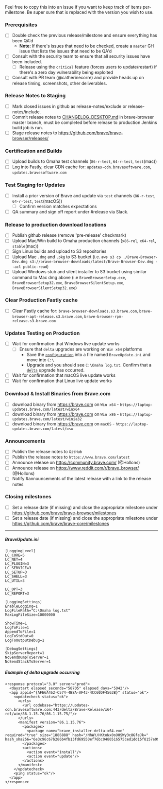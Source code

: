 Feel free to copy this into an issue if you want to keep track of items per-milestone.
Be super sure that <version> is replaced with the version you wish to use.

### Prerequisites

- [ ] Double check the previous release/milestone and ensure everything has been QA'd
  - **Note:** If there's issues that need to be checked, create a `master` GH issue that lists the issues that need to be QA'd
- [ ] Consult with the security team to ensure that all security issues have been included.
   - [ ] Release using the `critical` feature (forces users to update/restart) if there's a zero day vulnerability being exploited
- [ ] Consult with PR team (@catherinecorre) and provide heads up on release timing, screenshots, other deliverables.

### Release Notes to Staging
- [ ] Mark closed issues in github as release-notes/exclude or release-notes/include.
- [ ] Commit release notes to [CHANGELOG_DESKTOP.md](https://github.com/brave/brave-browser/blob/master/CHANGELOG_DESKTOP.md) in brave-browser master branch, must be completed before release to production Jenkins build job is run.
- [ ] Stage release notes to https://github.com/brave/brave-browser/releases/

### Certification and Builds
- [ ] Upload builds to Omaha test channels (`86-r-test`, `64-r-test`, `test`(mac))
- [ ] Log into Fastly, clear CDN cache for: `updates-cdn.bravesoftware.com`, `updates.bravesoftware.com`

### Test Staging for Updates
- [ ] Install a prior version of Brave and update via `test` channels (`86-r-test`, `64-r-test`, `test`(macOS))
   - [ ] Confirm version matches expectations
- [ ] QA summary and sign off report under #release via Slack.

### Release to production download locations
- [ ] Publish github release (remove 'pre-release' checkmark)
- [ ] Upload Mac/Win build to Omaha production channels (`x86-rel`, `x64-rel`, `stable`(mac))
- [ ] Sign Linux builds and upload to S3 repositories
- [ ] Upload Mac `.dmg` and `.pkg` to S3 bucket (i.e. `aws s3 cp ./Brave-Browser-Dev.dmg s3://brave-browser-downloads/latest/Brave-Browser-Dev.dmg --acl public-read`)
- [ ] Upload Windows stub and silent installer to S3 bucket using similar command to Mac dmg above (i.e `BraveBrowserSetup.exe`, `BraveBrowserSetup32.exe`, `BraveBrowserSilentSetup.exe`, `BraveBrowserSilentSetup32.exe`)

### Clear Production Fastly cache
- [ ] Clear Fastly cache for: `brave-browser-downloads.s3.brave.com`, `brave-browser-apt-release.s3.brave.com`, `brave-browser-rpm-release.s3.brave.com`

### Updates Testing on Production
- [ ] Wait for confirmation that Windows live update works
  - [ ] Ensure that `delta` upgrades are working on `Win x64` platforms
    - Save the [`configuration`](https://github.com/brave/brave-browser/wiki/(WIP)-Desktop-Release-Checklist#example-of-delta-upgrade-occurring) into a file named `BraveUpdate.ini` and move into `C:\`
    - Upgrade and you should see `C:\Omaha log.txt`. Confirm that a [`delta`](https://github.com/brave/brave-browser/wiki/(WIP)-Desktop-Release-Checklist#example-of-delta-upgrade-occurring) upgrade has occurred.
- [ ] Wait for confirmation that macOS live update works
- [ ] Wait for confirmation that Linux live update works

### Download & Install Binaries from Brave.com
- [ ] download binary from https://brave.com on `Win x64` - `https://laptop-updates.brave.com/latest/winx64`
- [ ] download binary from https://brave.com on `Win x86` - `https://laptop-updates.brave.com/latest/winia32`
- [ ] download binary from https://brave.com on `macOS` - `https://laptop-updates.brave.com/latest/osx`

### Announcements
- [ ] Publish the release notes to `GitHub`
- [ ] Publish the release notes to `https://www.brave.com/latest`
- [ ] Announce release on https://community.brave.com/ (@Hollons)
- [ ] Announce release on https://www.reddit.com/r/brave_browser/ (@Hollons)
- [ ] Notify #announcements of the latest release with a link to the release notes

### Closing milestones
- [ ] Set a release date (if missing) and close the appropriate milestone under https://github.com/brave/brave-browser/milestones
- [ ] Set a release date (if missing) and close the appropriate milestone under https://github.com/brave/brave-core/milestones

---------

##### BraveUpdate.ini

```
[LoggingLevel]
LC_CORE=5
LC_NET=4
LC_PLUGIN=3
LC_SERVICE=3
LC_SETUP=3
LC_SHELL=3
LC_UTIL=3

LC_OPT=3
LC_REPORT=3

[LoggingSettings]
EnableLogging=1
LogFilePath="C:\Omaha log.txt"
MaxLogFileSize=10000000

ShowTime=1
LogToFile=1
AppendToFile=1
LogToStdOut=0
LogToOutputDebug=1

[DebugSettings]
SkipServerReport=1
NoSendDumpToServer=1
NoSendStackToServer=1
```

##### Example of delta upgrade occurring

```
<response protocol="3.0" server="prod">
  <daystart elapsed_seconds="58705" elapsed_days="5042"/>
  <app appid="{AFE6A462-C574-4B8A-AF43-4CC60DF4563B}" status="ok">
    <updatecheck status="ok">
      <urls>
        <url codebase="https://updates-cdn.bravesoftware.com:443/delta/Brave-Release/x64-rel/win/86.1.15.76/86.1.15.75/"/>
      </urls>
      <manifest version="86.1.15.76">
        <packages>
          <package name="brave_installer-delta-x64.exe" required="true" size="1886888" hash="/NhWY/HKtoNx0o90SWy3c8GfeJk=" hash_sha256="6e3c96c67b286b4fb13fd69550ef76bc0480516575ced1dd15f8157e99591439"/>
        </packages>
        <actions>
          <action event="install"/>
          <action event="update"/>
        </actions>
      </manifest>
    </updatecheck>
    <ping status="ok"/>
  </app>
</response>
```